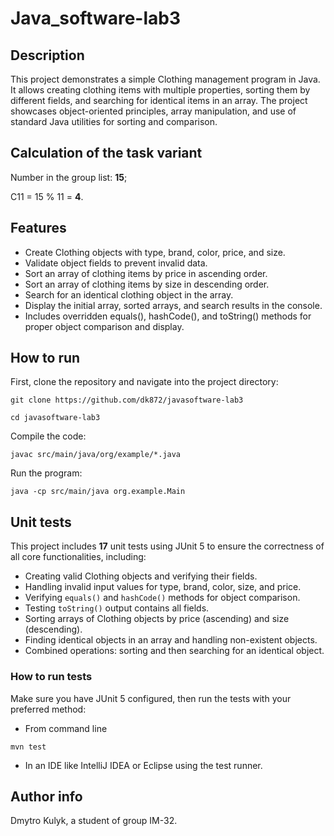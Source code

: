 # Java_software-lab3

## Description
This project demonstrates a simple Clothing management program in Java. It allows creating clothing items with multiple properties, sorting them by different fields, and searching for identical items in an array. The project showcases object-oriented principles, array manipulation, and use of standard Java utilities for sorting and comparison. 

## Calculation of the task variant
Number in the group list: **15**;

C11 = 15 % 11 = **4**.

## Features
- Create Clothing objects with type, brand, color, price, and size.
- Validate object fields to prevent invalid data.
- Sort an array of clothing items by price in ascending order.
- Sort an array of clothing items by size in descending order.
- Search for an identical clothing object in the array.
- Display the initial array, sorted arrays, and search results in the console.
- Includes overridden equals(), hashCode(), and toString() methods for proper object comparison and display.

## How to run
First, clone the repository and navigate into the project directory:
```
git clone https://github.com/dk872/javasoftware-lab3
```
```
cd javasoftware-lab3
```

Compile the code:
```
javac src/main/java/org/example/*.java
```

Run the program:
```
java -cp src/main/java org.example.Main
```

## Unit tests
This project includes **17** unit tests using JUnit 5 to ensure the correctness of all core functionalities, including:

- Creating valid Clothing objects and verifying their fields.
- Handling invalid input values for type, brand, color, size, and price.
- Verifying `equals()` and `hashCode()` methods for object comparison.
- Testing `toString()` output contains all fields.
- Sorting arrays of Clothing objects by price (ascending) and size (descending).
- Finding identical objects in an array and handling non-existent objects.
- Combined operations: sorting and then searching for an identical object.

### How to run tests
Make sure you have JUnit 5 configured, then run the tests with your preferred method:
  - From command line
  ```
  mvn test
  ```
  - In an IDE like IntelliJ IDEA or Eclipse using the test runner.

## Author info
Dmytro Kulyk, a student of group IM-32.
